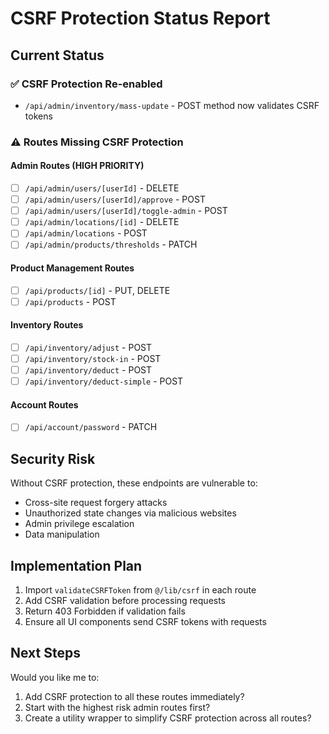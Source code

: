 # CSRF Protection Status Report

## Current Status

### ✅ CSRF Protection Re-enabled
- `/api/admin/inventory/mass-update` - POST method now validates CSRF tokens

### ⚠️ Routes Missing CSRF Protection

#### Admin Routes (HIGH PRIORITY)
- [ ] `/api/admin/users/[userId]` - DELETE
- [ ] `/api/admin/users/[userId]/approve` - POST
- [ ] `/api/admin/users/[userId]/toggle-admin` - POST
- [ ] `/api/admin/locations/[id]` - DELETE
- [ ] `/api/admin/locations` - POST
- [ ] `/api/admin/products/thresholds` - PATCH

#### Product Management Routes
- [ ] `/api/products/[id]` - PUT, DELETE
- [ ] `/api/products` - POST

#### Inventory Routes
- [ ] `/api/inventory/adjust` - POST
- [ ] `/api/inventory/stock-in` - POST
- [ ] `/api/inventory/deduct` - POST
- [ ] `/api/inventory/deduct-simple` - POST

#### Account Routes
- [ ] `/api/account/password` - PATCH

## Security Risk
Without CSRF protection, these endpoints are vulnerable to:
- Cross-site request forgery attacks
- Unauthorized state changes via malicious websites
- Admin privilege escalation
- Data manipulation

## Implementation Plan
1. Import `validateCSRFToken` from `@/lib/csrf` in each route
2. Add CSRF validation before processing requests
3. Return 403 Forbidden if validation fails
4. Ensure all UI components send CSRF tokens with requests

## Next Steps
Would you like me to:
1. Add CSRF protection to all these routes immediately?
2. Start with the highest risk admin routes first?
3. Create a utility wrapper to simplify CSRF protection across all routes?